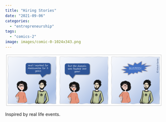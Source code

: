 ```yaml
---
title: "Hiring Stories"
date: "2021-09-06"
categories: 
  - "entrepreneurship"
tags: 
  - "comics-2"
image: images/comic-0-1024x343.png
---
```


![](images/comic-0-1024x343.png)

Inspired by real life events.
